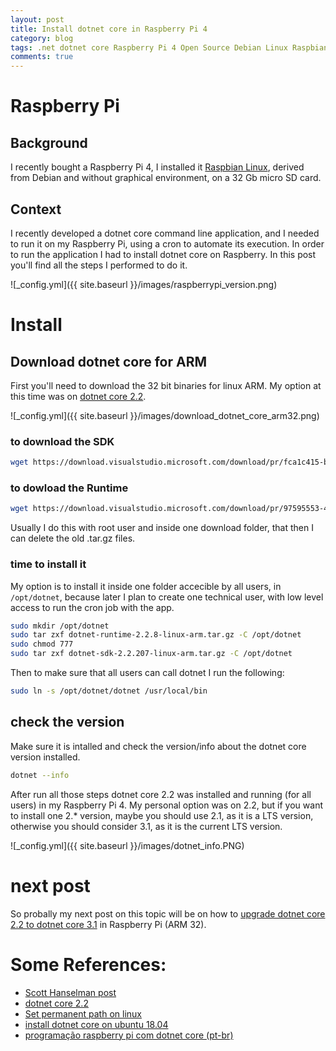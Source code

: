 ```yaml
---
layout: post
title: Install dotnet core in Raspberry Pi 4 
category: blog
tags: .net dotnet core Raspberry Pi 4 Open Source Debian Linux Raspbian
comments: true
---
```

# Raspberry Pi 
## Background
I recently bought a Raspberry Pi 4, I installed it [Raspbian Linux](https://downloads.raspberrypi.org/raspbian_lite_latest), derived from Debian and without graphical environment, on a 32 Gb micro SD card.
## Context
I recently developed a dotnet core command line application, and I needed to run it on my Raspberry Pi, using a cron to automate its execution.
In order to run the application I had to install dotnet core on Raspberry.
In this post you'll find all the steps I performed to do it.

![_config.yml]({{ site.baseurl }}/images/raspberrypi_version.png)

# Install
## Download dotnet core for ARM
First you'll need to download the 32 bit binaries for linux ARM. My option at this time was on [dotnet core 2.2](https://dotnet.microsoft.com/download/dotnet-core/2.2).

![_config.yml]({{ site.baseurl }}/images/download_dotnet_core_arm32.png)

### to download the SDK
```bash
wget https://download.visualstudio.microsoft.com/download/pr/fca1c415-b70c-4134-8844-ea947f410aad/901a86c12be90a67ec37cd0cc59d5070/dotnet-sdk-2.2.207-linux-arm.tar.gz
```
### to dowload the Runtime
``` bash
wget https://download.visualstudio.microsoft.com/download/pr/97595553-470b-45bc-842d-aff8da46d4c4/46ee25ac85e4844df0e7f0fb9229755c/dotnet-runtime-2.2.8-linux-arm.tar.gz
```
Usually I do this with root user and inside one download folder, that then I can delete the old .tar.gz files.
### time to install it
My option is to install it inside one folder accecible by all users, in `/opt/dotnet`, because later I plan to create one technical user, with low level access to run the cron job with the app.
```bash
sudo mkdir /opt/dotnet
sudo tar zxf dotnet-runtime-2.2.8-linux-arm.tar.gz -C /opt/dotnet
sudo chmod 777
sudo tar zxf dotnet-sdk-2.2.207-linux-arm.tar.gz -C /opt/dotnet
```
Then to make sure that all users can call dotnet I run the following:
```bash
sudo ln -s /opt/dotnet/dotnet /usr/local/bin
```
## check the version
Make sure it is intalled and check the version/info about the dotnet core version installed.
```bash
dotnet --info
```
After run all those steps dotnet core 2.2 was installed and running (for all users) in my Raspberry Pi 4. My personal option was on 2.2, but if you want to install one 2.* version, maybe you should use 2.1, as it is a LTS version, otherwise you should consider 3.1, as it is the current LTS version.

![_config.yml]({{ site.baseurl }}/images/dotnet_info.PNG)


# next post
So probally my next post on this topic will be on how to [upgrade dotnet core 2.2 to dotnet core 3.1](https://helderviana.pt/Install-dotnet-core-in-Raspberry-Pi/) in Raspberry Pi (ARM 32).

# Some References:
* [Scott Hanselman post](https://www.hanselman.com/blog/InstallingTheNETCore2xSDKOnARaspberryPiAndBlinkingAnLEDWithSystemDeviceGpio.aspx/)
* [dotnet core 2.2](https://dotnet.microsoft.com/download/dotnet-core/2.2) 
* [Set permanent path on linux](https://stackoverflow.com/questions/14637979/how-to-permanently-set-path-on-linux-unix) 
* [install dotnet core on ubuntu 18.04](https://www.techrepublic.com/article/how-to-install-dotnet-core-on-ubuntu-18-04/)
* [programação raspberry pi com dotnet core (pt-br)](https://www.filipeflop.com/blog/programacao-raspberry-pi-com-net-core/)
